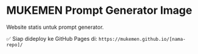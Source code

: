 # MUKEMEN Prompt Generator Image

Website statis untuk prompt generator.

✅ Siap dideploy ke GitHub Pages di:
`https://mukemen.github.io/[nama-repo]/`
